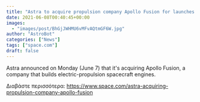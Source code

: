 ```yaml
---
title: "Astra to acquire propulsion company Apollo Fusion for launches beyond low Earth orbit"
date: 2021-06-08T00:40:45+00:00
images:
  - "images/post/BhGjJWHMU6vMFvAQtmGF6W.jpg"
author: "AstroBot"
categories: ["News"]
tags: ["space.com"]
draft: false
---
```


Astra announced on Monday (June 7) that it's acquiring Apollo Fusion, a company that builds electric-propulsion spacecraft engines. 

Διαβάστε περισσότερα: https://www.space.com/astra-acquiring-propulsion-company-apollo-fusion
